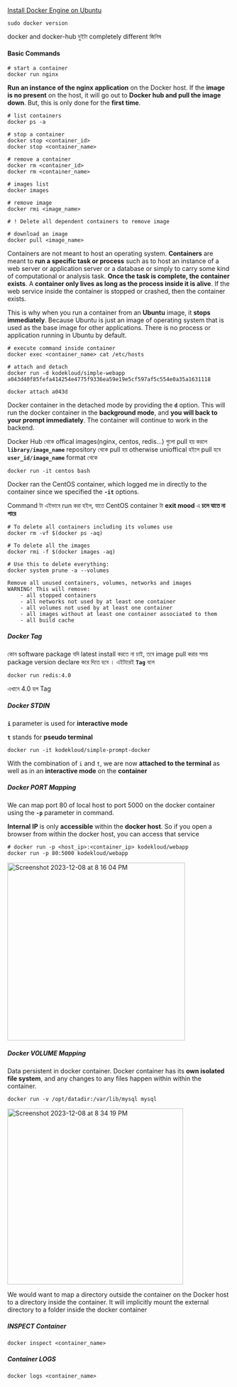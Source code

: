 [Install Docker Engine on Ubuntu](https://docs.docker.com/engine/install/ubuntu/)

```shell
sudo docker version
```
docker and docker-hub দুইটা completely different জিনিষ 


#### Basic Commands

```shell
# start a container
docker run nginx
```
**Run an instance of the nginx application** on the Docker host. If the **image is no present** on the host, it will go out to **Docker hub and pull the image down**. But, this is only done for the **first time**. 

```shell
# list containers
docker ps -a
```
```shell
# stop a container
docker stop <container_id>
docker stop <container_name>
```

```shell
# remove a container
docker rm <container_id>
docker rm <container_name>
```

```shell
# images list
docker images
```

```shell
# remove image
docker rmi <image_name>

# ! Delete all dependent containers to remove image
```

```shell
# download an image
docker pull <image_name>
```

Containers are not meant to host an operating system. **Containers** are meant to **run a specific task or process** such as to host an instance of a web server or application server or a database or simply to carry some kind of computational or analysis task. **Once the task is complete, the container exists**. A **container only lives as long as the process inside it is alive**. If the web service inside the container is stopped or crashed, then the container exists. 

This is why when you run a container from an **Ubuntu** image, it **stops immediately**. Because Ubuntu is just an image of operating system that is used as the base image for other applications. There is no process or application running in Ubuntu by default.


```shell
# execute command inside container
docker exec <container_name> cat /etc/hosts
```
```shell
# attach and detach
docker run -d kodekloud/simple-webapp
a043d40f85fefa414254e4775f9336ea59e19e5cf597af5c554e0a35a1631118

docker attach a043d
```
Docker container in the detached mode by providing the **`d`** option. This will run the docker container in the **background mode**, and **you will back to your prompt immediately**. The container will continue to work in the backend.

Docker Hub থেকে offical images(nginx, centos, redis...) গুলো pull হয় করলে **`library/image_name`** repository থেকে pull হয় otherwise unioffical হইলে pull হবে **`user_id/image_name`** format থেকে 

```shell
docker run -it centos bash
```

Docker ran the CentOS container, which logged me in directly to the container since we specified the **`-it`** options.

Command টা এইভাবে run করা হইল, যাতে CentOS container টা **exit mood** এ **চলে যাতে না পারে** 



```shell
# To delete all containers including its volumes use
docker rm -vf $(docker ps -aq)
```
```shell
# To delete all the images
docker rmi -f $(docker images -aq)
```

```shell
# Use this to delete everything:
docker system prune -a --volumes

Remove all unused containers, volumes, networks and images
WARNING! This will remove:
    - all stopped containers
    - all networks not used by at least one container
    - all volumes not used by at least one container
    - all images without at least one container associated to them
    - all build cache
```
##### Docker Tag

কোন software package যদি latest install করতে না চাই, তবে image pull করার সময় package version declare করে দিতে হবে । এইটারেই **`Tag`** বলে 

```shell
docker run redis:4.0
```
এখানে 4.0 হল Tag  

##### Docker STDIN

**`i`** parameter is used for **interactive mode**

**`t`** stands for **pseudo terminal**

```shell
docker run -it kodekloud/simple-prompt-docker
```
With the combination of `i` and `t`, we are now **attached to the terminal** as well as in an **interactive mode** on the **container**

##### Docker PORT Mapping 

We can map port 80 of local host to port 5000 on the docker container using the **`-p`** parameter in command.

**Internal IP** is only **accessible** within the **docker host**. So if you open a browser from within the docker host, you can access that service

```shell
# docker run -p <host_ip>:<container_ip> kodekloud/webapp
docker run -p 80:5000 kodekloud/webapp
```


<img width="400" alt="Screenshot 2023-12-08 at 8 16 04 PM" src="https://github.com/Mohsem35/CKA-Certification/assets/58659448/6734fbb9-76fc-4139-8eb7-171521079968">


##### Docker VOLUME Mapping

Data persistent in docker container. Docker container has its **own isolated file system**, and any changes to any files happen within within the container. 

```shell
docker run -v /opt/datadir:/var/lib/mysql mysql
```

<img width="396" alt="Screenshot 2023-12-08 at 8 34 19 PM" src="https://github.com/Mohsem35/CKA-Certification/assets/58659448/b748661c-f1ad-45e6-b9dd-2bff7c3590ad">

We would want to map a directory outside the container on the Docker host to a directory inside the container. It will implicitly mount the external directory to a folder inside the docker container

##### INSPECT Container

```shell
docker inspect <container_name>
```

##### Container LOGS

```shell
docker logs <container_name>
```
